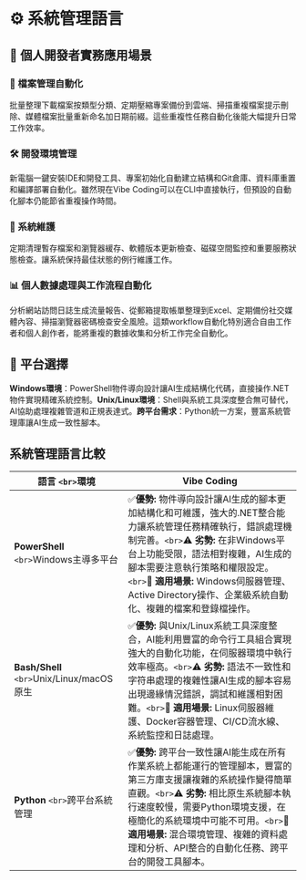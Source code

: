 # ⚙️ 系統管理語言

## 🎯 **個人開發者實務應用場景**

### 📁 檔案管理自動化
批量整理下載檔案按類型分類、定期壓縮專案備份到雲端、掃描重複檔案提示刪除、媒體檔案批量重新命名加日期前綴。這些重複性任務自動化後能大幅提升日常工作效率。

### 🛠️ 開發環境管理
新電腦一鍵安裝IDE和開發工具、專案初始化自動建立結構和Git倉庫、資料庫重置和編譯部署自動化。雖然現在Vibe Coding可以在CLI中直接執行，但預設的自動化腳本仍能節省重複操作時間。

### 🔧 系統維護
定期清理暫存檔案和瀏覽器緩存、軟體版本更新檢查、磁碟空間監控和重要服務狀態檢查。讓系統保持最佳狀態的例行維護工作。

### 📊 個人數據處理與工作流程自動化
分析網站訪問日誌生成流量報告、從郵箱提取帳單整理到Excel、定期備份社交媒體內容、掃描瀏覽器密碼檢查安全風險。這類workflow自動化特別適合自由工作者和個人創作者，能將重複的數據收集和分析工作完全自動化。

## 🔧 **平台選擇**

**Windows環境**：PowerShell物件導向設計讓AI生成結構化代碼，直接操作.NET物件實現精確系統控制。**Unix/Linux環境**：Shell與系統工具深度整合無可替代，AI協助處理複雜管道和正規表達式。**跨平台需求**：Python統一方案，豐富系統管理庫讓AI生成一致性腳本。

## 系統管理語言比較

| 語言 `<br>`環境                                 | Vibe Coding                                                                                                                                                                                                                                                                                                                                                  |
| ------------------------------------------------- | ------------------------------------------------------------------------------------------------------------------------------------------------------------------------------------------------------------------------------------------------------------------------------------------------------------------------------------------------------------ |
| **PowerShell** `<br>`Windows主導多平台    | ✅**優勢:** 物件導向設計讓AI生成的腳本更加結構化和可維護，強大的.NET整合能力讓系統管理任務精確執行，錯誤處理機制完善。`<br>`⚠️ **劣勢:** 在非Windows平台上功能受限，語法相對複雜，AI生成的腳本需要注意執行策略和權限設定。`<br>`🎯 **適用場景:** Windows伺服器管理、Active Directory操作、企業級系統自動化、複雜的檔案和登錄檔操作。 |
| **Bash/Shell** `<br>`Unix/Linux/macOS原生 | ✅**優勢:** 與Unix/Linux系統工具深度整合，AI能利用豐富的命令行工具組合實現強大的自動化功能，在伺服器環境中執行效率極高。`<br>`⚠️ **劣勢:** 語法不一致性和字符串處理的複雜性讓AI生成的腳本容易出現邊緣情況錯誤，調試和維護相對困難。`<br>`🎯 **適用場景:** Linux伺服器維護、Docker容器管理、CI/CD流水線、系統監控和日誌處理。         |
| **Python** `<br>`跨平台系統管理           | ✅**優勢:** 跨平台一致性讓AI能生成在所有作業系統上都能運行的管理腳本，豐富的第三方庫支援讓複雜的系統操作變得簡單直觀。`<br>`⚠️ **劣勢:** 相比原生系統腳本執行速度較慢，需要Python環境支援，在極簡化的系統環境中可能不可用。`<br>`🎯 **適用場景:** 混合環境管理、複雜的資料處理和分析、API整合的自動化任務、跨平台的開發工具腳本。    |